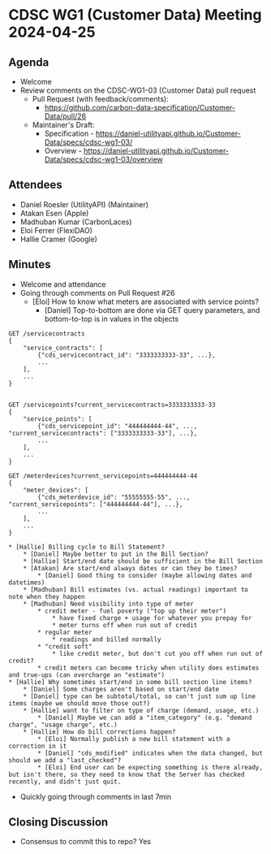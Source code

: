 # CDSC WG1 (Customer Data) Meeting 2024-04-25

## Agenda
* Welcome
* Review comments on the CDSC-WG1-03 (Customer Data) pull request
    * Pull Request (with feedback/comments):
        * https://github.com/carbon-data-specification/Customer-Data/pull/26
    * Maintainer's Draft:
        * Specification - https://daniel-utilityapi.github.io/Customer-Data/specs/cdsc-wg1-03/
        * Overview - https://daniel-utilityapi.github.io/Customer-Data/specs/cdsc-wg1-03/overview

## Attendees
* Daniel Roesler (UtilityAPI) (Maintainer)
* Atakan Esen (Apple)
* Madhuban Kumar (CarbonLaces)
* Eloi Ferrer (FlexiDAO)
* Hallie Cramer (Google)

## Minutes
* Welcome and attendance
* Going through comments on Pull Request #26
    * [Eloi] How to know what meters are associated with service points?
        * [Daniel] Top-to-bottom are done via GET query parameters, and bottom-to-top is in values in the objects
```
GET /servicecontracts
{
    "service_contracts": [
        {"cds_servicecontract_id": "3333333333-33", ...},
        ...
    ],
    ...
}


GET /servicepoints?current_servicecontracts=3333333333-33
{
    "service_points": [
        {"cds_servicepoint_id": "444444444-44", ..., "current_servicecontracts": ["3333333333-33"], ...},
        ...
    ],
    ...
}

GET /meterdevices?current_servicepoints=444444444-44
{
    "meter_devices": [
        {"cds_meterdevice_id": "55555555-55", ..., "current_servicepoints": ["444444444-44"], ...},
        ...
    ],
    ...
}
```

    * [Hallie] Billing cycle to Bill Statement?
        * [Daniel] Maybe better to put in the Bill Section?
        * [Hallie] Start/end date should be sufficient in the Bill Section
        * [Atakan] Are start/end always dates or can they be times?
            * [Daniel] Good thing to consider (maybe allowing dates and datetimes)
        * [Madhuban] Bill estimates (vs. actual readings) important to note when they happen
        * [Madhuban] Need visibility into type of meter
            * credit meter - fuel poverty ("top up their meter")
                * have fixed charge + usage for whatever you prepay for
                * meter turns off when run out of credit
            * regular meter
                * readings and billed normally
            * "credit soft"
                * like credit meter, but don't cut you off when run out of credit?
            * credit meters can become tricky when utility does estimates and true-ups (can overcharge an "estimate")
    * [Hallie] Why sometimes start/end in some bill section line items?
        * [Daniel] Some charges aren't based on start/end date
        * [Daniel] type can be subtotal/total, so can't just sum up line items (maybe we should move those out?)
        * [Hallie] want to filter on type of charge (demand, usage, etc.)
            * [Daniel] Maybe we can add a "item_category" (e.g. "demand charge", "usage charge", etc.)
        * [Hallie] How do bill corrections happen?
            * [Eloi] Normally publish a new bill statement with a correction in it
            * [Daniel] "cds_modified" indicates when the data changed, but should we add a "last_checked"?
            * [Eloi] End user can be expecting something is there already, but isn't there, so they need to know that the Server has checked recently, and didn't just quit.

* Quickly going through comments in last 7min


## Closing Discussion
* Consensus to commit this to repo? Yes
